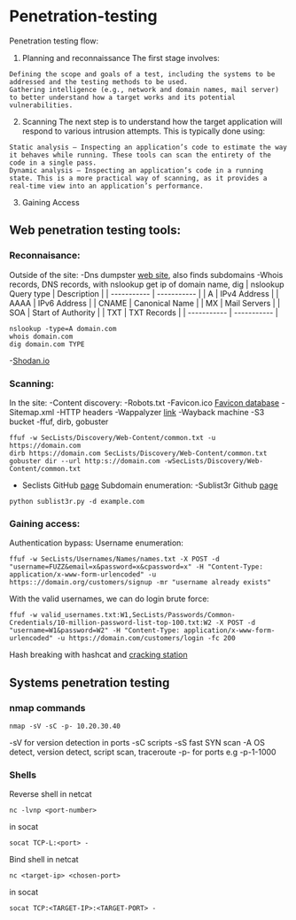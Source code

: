 # Penetration-testing
Penetration testing flow:

  1. Planning and reconnaissance
     The first stage involves:

    Defining the scope and goals of a test, including the systems to be addressed and the testing methods to be used.
    Gathering intelligence (e.g., network and domain names, mail server) to better understand how a target works and its potential vulnerabilities.

  2. Scanning
The next step is to understand how the target application will respond to various intrusion attempts. This is typically done using:

    Static analysis – Inspecting an application’s code to estimate the way it behaves while running. These tools can scan the entirety of the code in a single pass.
    Dynamic analysis – Inspecting an application’s code in a running state. This is a more practical way of scanning, as it provides a real-time view into an application’s performance.

  3. Gaining Access


## Web penetration testing tools:
  ### Reconnaisance:
Outside of the site:
  -Dns dumpster [web site](https://dnsdumpster.com/), also finds subdomains
  -Whois records, DNS records, with nslookup get ip of domain name, dig
  | nslookup Query type | Description |
  | ----------- | ----------- |
  | A | IPv4 Address |
  | AAAA | IPv6 Address |
  | CNAME | Canonical Name |
  | MX | Mail Servers |
  | SOA | Start of Authority |
  | TXT | TXT Records |
  | ----------- | ----------- |

  ```
  nslookup -type=A domain.com
  whois domain.com
  dig domain.com TYPE
  ```
  -[Shodan.io](https://www.shodan.io/)
  ### Scanning:
In the site:
  -Content discovery:
      -Robots.txt 
      -Favicon.ico [Favicon database](https://wiki.owasp.org/index.php/OWASP_favicon_database)
      -Sitemap.xml
      -HTTP headers
      -Wappalyzer [link](https://www.wappalyzer.com)
      -Wayback machine
      -S3 bucket
      -ffuf, dirb, gobuster
      
```
ffuf -w SecLists/Discovery/Web-Content/common.txt -u https://domain.com
dirb https://domain.com SecLists/Discovery/Web-Content/common.txt
gobuster dir --url http:s://domain.com -wSecLists/Discovery/Web-Content/common.txt
```
      
  - Seclists GitHub [page](https://github.com/danielmiessler/SecLists)
Subdomain enumeration:
    -Sublist3r Github [page](https://github.com/aboul3la/Sublist3r)
    
 ```
python sublist3r.py -d example.com
 ```

### Gaining access:
Authentication bypass:
Username enumeration:

```
ffuf -w SecLists/Usernames/Names/names.txt -X POST -d "username=FUZZ&email=x&password=x&cpassword=x" -H "Content-Type: application/x-www-form-urlencoded" -u https:://domain.org/customers/signup -mr "username already exists"
```

With the valid usernames, we can do login brute force:

``` 
ffuf -w valid_usernames.txt:W1,SecLists/Passwords/Common-Credentials/10-million-password-list-top-100.txt:W2 -X POST -d "username=W1&password=W2" -H "Content-Type: application/x-www-form-urlencoded" -u https://domain.com/customers/login -fc 200
```

Hash breaking with hashcat and [cracking station](https://crackstation.net/)
 

## Systems penetration testing

### nmap commands
```
nmap -sV -sC -p- 10.20.30.40
```
-sV for version detection in ports
-sC scripts
-sS fast SYN scan
-A OS detect, version detect, script scan, traceroute
-p- for ports e.g -p-1-1000 

### Shells
Reverse shell in netcat
```
nc -lvnp <port-number>
```
in socat
```
socat TCP-L:<port> -
```

Bind shell in netcat
```
nc <target-ip> <chosen-port>
```

in socat
```
socat TCP:<TARGET-IP>:<TARGET-PORT> -
```
